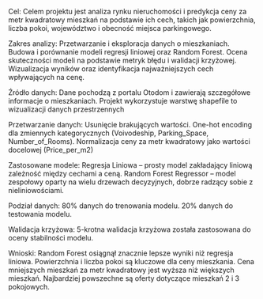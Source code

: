 Cel:
Celem projektu jest analiza rynku nieruchomości i predykcja ceny za metr kwadratowy mieszkań na podstawie ich cech, takich jak powierzchnia, liczba pokoi, województwo i obecność miejsca parkingowego.

Zakres analizy:
Przetwarzanie i eksploracja danych o mieszkaniach.
Budowa i porównanie modeli regresji liniowej oraz Random Forest.
Ocena skuteczności modeli na podstawie metryk błędu i walidacji krzyżowej.
Wizualizacja wyników oraz identyfikacja najważniejszych cech wpływających na cenę.

Źródło danych:
Dane pochodzą z portalu Otodom i zawierają szczegółowe informacje o mieszkaniach.
Projekt wykorzystuje warstwę shapefile to wizualizacji danych przestrzennych

Przetwarzanie danych:
Usunięcie brakujących wartości.
One-hot encoding dla zmiennych kategorycznych (Voivodeship, Parking_Space, Number_of_Rooms).
Normalizacja ceny za metr kwadratowy jako wartości docelowej (Price_per_m2)

Zastosowane modele:
Regresja Liniowa – prosty model zakładający liniową zależność między cechami a ceną.
Random Forest Regressor – model zespołowy oparty na wielu drzewach decyzyjnych, dobrze radzący sobie z nieliniowościami.

Podział danych:
80% danych do trenowania modelu.
20% danych do testowania modelu.

Walidacja krzyżowa:
5-krotna walidacja krzyżowa została zastosowana do oceny stabilności modelu.

Wnioski:
Random Forest osiągnął znacznie lepsze wyniki niż regresja liniowa.
Powierzchnia i liczba pokoi są kluczowe dla ceny mieszkania.
Cena mniejszych mieszkań za metr kwadratowy jest wyższa niż większych mieszkań.
Najbardziej powszechne są oferty dotyczące mieszkań 2 i 3 pokojowych.
